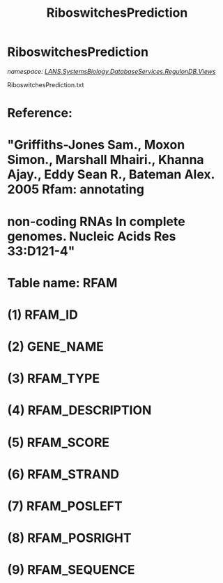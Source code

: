 ﻿---
title: RiboswitchesPrediction
---

# RiboswitchesPrediction
_namespace: [LANS.SystemsBiology.DatabaseServices.RegulonDB.Views](N-LANS.SystemsBiology.DatabaseServices.RegulonDB.Views.html)_

RiboswitchesPrediction.txt
 
 # Reference:
 # "Griffiths-Jones Sam., Moxon Simon., Marshall Mhairi., Khanna Ajay., Eddy Sean R., Bateman Alex. 2005 Rfam: annotating
 # non-coding RNAs In complete genomes. Nucleic Acids Res 33:D121-4"
 #
 # Table name: RFAM
 # (1) RFAM_ID
 # (2) GENE_NAME
 # (3) RFAM_TYPE
 # (4) RFAM_DESCRIPTION
 # (5) RFAM_SCORE
 # (6) RFAM_STRAND
 # (7) RFAM_POSLEFT
 # (8) RFAM_POSRIGHT
 # (9) RFAM_SEQUENCE




